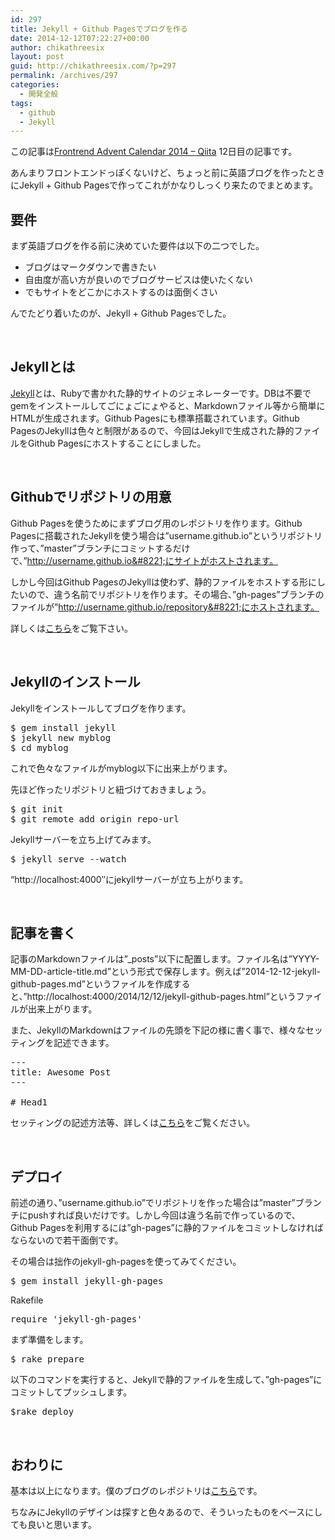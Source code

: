 ```yaml
---
id: 297
title: Jekyll + Github Pagesでブログを作る
date: 2014-12-12T07:22:27+00:00
author: chikathreesix
layout: post
guid: http://chikathreesix.com/?p=297
permalink: /archives/297
categories:
  - 開発全般
tags:
  - github
  - Jekyll
---
```

この記事は[Frontrend Advent Calendar 2014 &#8211; Qiita](http://qiita.com/advent-calendar/2014/frontrend) 12日目の記事です。
  
あんまりフロントエンドっぽくないけど、ちょっと前に英語ブログを作ったときにJekyll + Github Pagesで作ってこれがかなりしっくり来たのでまとめます。

<!--more-->

## 要件

まず英語ブログを作る前に決めていた要件は以下の二つでした。

  * ブログはマークダウンで書きたい
  * 自由度が高い方が良いのでブログサービスは使いたくない
  * でもサイトをどこかにホストするのは面倒くさい

んでたどり着いたのが、Jekyll + Github Pagesでした。

&nbsp;

## Jekyllとは

[Jekyll](http://jekyllrb.com/)とは、Rubyで書かれた静的サイトのジェネレーターです。DBは不要でgemをインストールしてごにょごにょやると、Markdownファイル等から簡単にHTMLが生成されます。Github Pagesにも標準搭載されています。Github PagesのJekyllは色々と制限があるので、今回はJekyllで生成された静的ファイルをGithub Pagesにホストすることにしました。

&nbsp;

## Githubでリポジトリの用意

Github Pagesを使うためにまずブログ用のレポジトリを作ります。Github Pagesに搭載されたJekyllを使う場合は&#8221;username.github.io&#8221;というリポジトリ作って、&#8221;master&#8221;ブランチにコミットするだけで、&#8221;http://username.github.io&#8221;にサイトがホストされます。

しかし今回はGithub PagesのJekyllは使わず、静的ファイルをホストする形にしたいので、違う名前でリポジトリを作ります。その場合、&#8221;gh-pages&#8221;ブランチのファイルが&#8221;http://username.github.io/repository&#8221;にホストされます。

詳しくは[こちら](https://pages.github.com/)をご覧下さい。

&nbsp;

## Jekyllのインストール

Jekyllをインストールしてブログを作ります。

<pre class="lang:sh decode:true">$ gem install jekyll
$ jekyll new myblog
$ cd myblog</pre>

これで色々なファイルがmyblog以下に出来上がります。
  
先ほど作ったリポジトリと紐づけておきましょう。

<pre class="lang:sh decode:true">$ git init
$ git remote add origin repo-url</pre>

Jekyllサーバーを立ち上げてみます。

<pre class="lang:sh decode:true">$ jekyll serve --watch</pre>

&#8220;http://localhost:4000&#8243;にjekyllサーバーが立ち上がります。

&nbsp;

## 記事を書く

記事のMarkdownファイルは&#8221;_posts&#8221;以下に配置します。ファイル名は&#8221;YYYY-MM-DD-article-title.md&#8221;という形式で保存します。例えば&#8221;2014-12-12-jekyll-github-pages.md&#8221;というファイルを作成すると、&#8221;http://localhost:4000/2014/12/12/jekyll-github-pages.html&#8221;というファイルが出来上がります。

また、JekyllのMarkdownはファイルの先頭を下記の様に書く事で、様々なセッティングを記述できます。

<pre class="lang:default decode:true">---
title: Awesome Post
---

# Head1</pre>

セッティングの記述方法等、詳しくは[こちら](http://jekyllrb.com/docs/frontmatter/)をご覧ください。

&nbsp;

## デプロイ

前述の通り、&#8221;username.github.io&#8221;でリポジトリを作った場合は&#8221;master&#8221;ブランチにpushすれば良いだけです。しかし今回は違う名前で作っているので、Github Pagesを利用するには&#8221;gh-pages&#8221;に静的ファイルをコミットしなければならないので若干面倒です。

その場合は拙作のjekyll-gh-pagesを使ってみてください。

<pre class="lang:sh decode:true ">$ gem install jekyll-gh-pages</pre>

Rakefile

<pre class="lang:ruby decode:true">require 'jekyll-gh-pages'</pre>

まず準備をします。

<pre class="lang:sh decode:true  ">$ rake prepare</pre>

以下のコマンドを実行すると、Jekyllで静的ファイルを生成して、&#8221;gh-pages&#8221;にコミットしてプッシュします。

<pre class="lang:sh decode:true ">$rake deploy</pre>

&nbsp;

## おわりに

基本は以上になります。僕のブログのレポジトリは[こちら](https://github.com/chikathreesix/ryochikazawa.com)です。

ちなみにJekyllのデザインは探すと色々あるので、そういったものをベースにしても良いと思います。